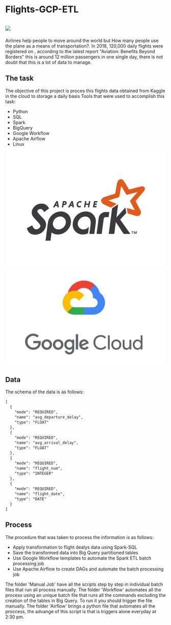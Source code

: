 # Flights-GCP-ETL

[![](Images/giphy-downsized-large.gif)](https://media.giphy.com/media/26xBIGFMLSK3OqnKg/giphy.gif)           
----

Airlines help people to move around the world but How many people use the plane as a means of transportation?.
In 2018, 120,000 daily flights were registered on , according to the latest report "Aviation: Benefits Beyond Borders" this is around 12 million passengers in one single day, there is not doubt that this is a lot of data to manage.

The task
----

The objective of this project is proces this flights data obtained from Kaggle in the cloud to storage a daily basis
Tools that were used to accomplish this task:

- Python
- SQL
- Spark
- BigQuery
- Google Workflow
- Apache Airflow
- Linux

[![](Images/spark.png)]()        
[![](Images/google-cloud.jpg)]()  

Data
----
The schema of the data is as follows:

    [ 
      {
        "mode": "REQUIRED",
        "name": "avg_departure_delay",
        "type": "FLOAT"
      },
      {
        "mode": "REQUIRED",
        "name": "avg_arrival_delay",
        "type": "FLOAT"
      },
      {
        "mode": "REQUIRED",
        "name": "flight_num",
        "type": "INTEGER"
      },
      {
        "mode": "REQUIRED",
        "name": "flight_date",
        "type": "DATE"
      }
    ]


Process
----

The procedure that was taken to process the information is as follows:

- Apply transformation to flight dealys data using Spark-SQL
- Save the transformed data into Big Query partitioned tables
- Use Google Workflow templates to automate the Spark ETL batch processing job
- Use Apache Airflow to create DAGs and automate the batch processing job

The folder 'Manual Job' have all the scripts step by step in individual batch files that run all process manually.
The folder 'Workflow' automates all the process using an unique batch file that runs all the commands excluding the creation of the tables in Big Query. To run it you should trigger the file manually.
The folder 'Airflow' brings a python file that automates all the proccess, the advange of this script is that is triggers alone everyday at 2:30 pm.
